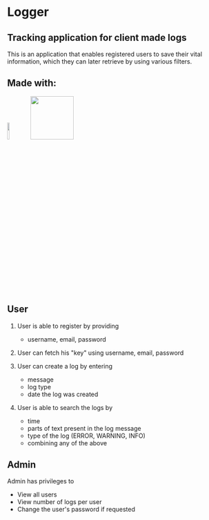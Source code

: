 # Logger
## Tracking application for client made logs

This is an application that enables registered users to save their vital information, which they can later retrieve by using various filters.

## Made with: 
<!-- <table width="320px">
 <td width="80px" align="center">
            <span><strong>Java</strong></span><br>
            <img height="32" src="https://cdn.jsdelivr.net/gh/devicons/devicon/icons/java/java-original.svg">
            </td>
</table> -->

<code><img width="10%" src="[https://www.java.org](https://www.vectorlogo.zone/logos/java/java-ar21.svg)"></code>
<code><img width="100px" src="https://img.shields.io/badge/Spring-6DB33F?style=for-the-badge&logo=spring&logoColor=white"></code>
<!-- https://www.vectorlogo.zone/logos/java/java-ar21.svg
https://www.vectorlogo.zone/logos/springio/springio-ar21.svg -->

## User
1. User is able to register by providing
   * username, email, password
   
2. User can fetch his "key" using username, email, password

4. User can create a log by entering 
   * message
   * log type
   * date the log was created
 
5. User is able to search the logs by 
   * time 
   * parts of text present in the log message
   * type of the log (ERROR, WARNING, INFO) 
   * combining any of the above 


## Admin 
Admin has privileges to 
   * View all users
   * View number of logs per user
   * Change the user's password if requested

